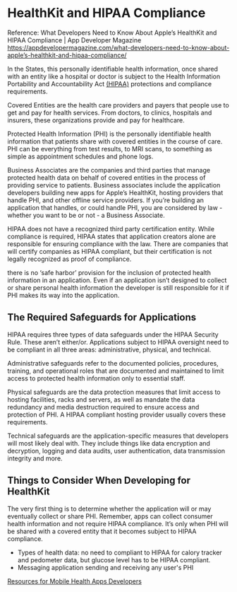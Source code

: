 # HealthKit and HIPAA Compliance

Reference: What Developers Need to Know About Apple’s HealthKit and HIPAA Compliance | App Developer Magazine 
https://appdevelopermagazine.com/what-developers-need-to-know-about-apple’s-healthkit-and-hipaa-compliance/

In the States, this personally identifiable health information, once shared with an entity like a hospital or doctor is subject to the Health Information Portability and Accountability Act [(HIPAA)](https://www.hhs.gov/hipaa/index.html) protections and compliance requirements. 

Covered Entities are the health care providers and payers that people use to get and pay for health services. From doctors, to clinics, hospitals and insurers, these organizations provide and pay for healthcare. 

Protected Health Information (PHI) is the personally identifiable health information that patients share with covered entities in the course of care. PHI can be everything from test results, to MRI scans, to something as simple as appointment schedules and phone logs. 

Business Associates are the companies and third parties that manage protected health data on behalf of covered entities in the process of providing service to patients. Business associates include the application developers building new apps for Apple’s HealthKit, hosting providers that handle PHI, and other offline service providers. If you’re building an application that handles, or could handle PHI, you are considered by law - whether you want to be or not - a Business Associate.

HIPAA does not have a recognized third party certification entity. While compliance is required, HIPAA states that application creators alone are responsible for ensuring compliance with the law. There are companies that will certify companies as HIPAA compliant, but their certification is not legally recognized as proof of compliance. 

there is no ‘safe harbor’ provision for the inclusion of protected health information in an application. Even if an application isn’t designed to collect or share personal health information the developer is still responsible for it if PHI makes its way into the application. 

## The Required Safeguards for Applications

HIPAA requires three types of data safeguards under the HIPAA Security Rule. These aren’t either/or. Applications subject to HIPAA oversight need to be compliant in all three areas: administrative, physical, and technical. 

Administrative safeguards refer to the documented policies, procedures, training, and operational roles that are documented and maintained to limit access to protected health information only to essential staff. 

Physical safeguards are the data protection measures that limit access to hosting facilities, racks and servers, as well as mandate the data redundancy and media destruction required to ensure access and protection of PHI. A HIPAA compliant hosting provider usually covers these requirements.

Technical safeguards are the application-specific measures that developers will most likely deal with. They include things like data encryption and decryption, logging and data audits, user authentication, data transmission integrity and more.

## Things to Consider When Developing for HealthKit

The very first thing is to determine whether the application will or may eventually collect or share PHI. Remember, apps can collect consumer health information and not require HIPAA compliance. It’s only when PHI will be shared with a covered entity that it becomes subject to HIPAA compliance. 

* Types of health data: no need to compliant to HIPAA for calory tracker and pedometer data, but glucose level has to be HIPAA compliant.
* Messaging application sending and receiving any user's PHI 

[Resources for Mobile Health Apps Developers](https://www.hhs.gov/hipaa/for-professionals/special-topics/health-apps/index.html)
